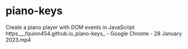 # piano-keys
Create a piano player with DOM events in JavaScript
https___fquinn454.github.io_piano-keys_ - Google Chrome - 28 January 2023.mp4

